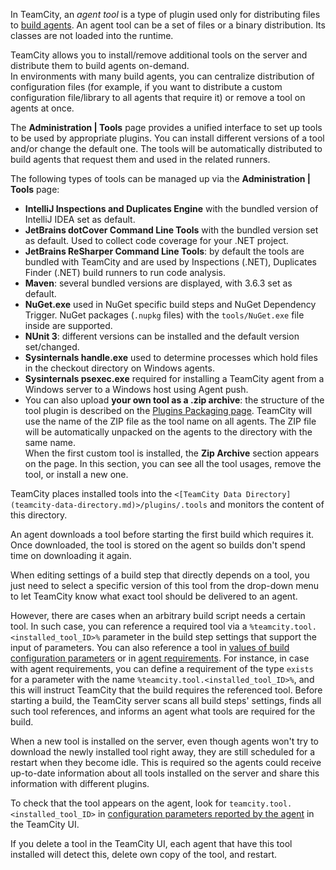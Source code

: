 [//]: # (title: Installing Agent Tools)
[//]: # (auxiliary-id: Installing Agent Tools)

In TeamCity, an _agent tool_ is a type of plugin used only for distributing files to [build agents](build-agent.md). An agent tool can be a set of files or a binary distribution. Its classes are not loaded into the runtime.

TeamCity allows you to install/remove additional tools on the server and distribute them to build agents on-demand.   
In environments with many build agents, you can centralize distribution of configuration files (for example, if you want to distribute a custom configuration file/library to all agents that require it) or remove a tool on agents at once.

The __Administration | Tools__ page provides a unified interface to set up tools to be used by appropriate plugins. You can install different versions of a tool and/or change the default one. The tools will be automatically distributed to build agents that request them and used in the related runners.

The following types of tools can be managed up via the __Administration | Tools__ page:
* __IntelliJ Inspections and Duplicates Engine__ with the bundled version of IntelliJ IDEA set as default.
* __JetBrains dotCover Command Line Tools__ with the bundled version set as default. Used to collect code coverage for your .NET project.
* __JetBrains ReSharper Command Line Tools__: by default the tools are bundled with TeamCity and are used by Inspections (.NET), Duplicates Finder (.NET) build runners to run code analysis.
* __Maven__: several bundled versions are displayed, with 3.6.3 set as default.
* __NuGet.exe__ used in NuGet specific build steps and NuGet Dependency Trigger. NuGet packages (`.nupkg` files) with the `tools/NuGet.exe` file inside are supported.
* __NUnit 3__: different versions can be installed and the default version set/changed.
* __Sysinternals handle.exe__ used to determine processes which hold files in the checkout directory on Windows agents.
* __Sysinternals psexec.exe__ required for installing a TeamCity agent from a Windows server to a Windows host using Agent push.
* You can also upload __your own tool as a .zip archive__: the structure of the tool plugin is described on the [Plugins Packaging page](https://plugins.jetbrains.com/docs/teamcity/plugins-packaging.html#Tools). TeamCity will use the name of the ZIP file as the tool name on all agents. The ZIP file will be automatically unpacked on the agents to the directory with the same name.   
When the first custom tool is installed, the __Zip Archive__ section appears on the page. In this section, you can see all the tool usages, remove the tool, or install a new one.

TeamCity places installed tools into the `<[TeamCity Data Directory](teamcity-data-directory.md)>/plugins/.tools` and monitors the content of this directory.

An agent downloads a tool before starting the first build which requires it. Once downloaded, the tool is stored on the agent so builds don't spend time on downloading it again.

When editing settings of a build step that directly depends on a tool, you just need to select a specific version of this tool from the drop-down menu to let TeamCity know what exact tool should be delivered to an agent.   

However, there are cases when an arbitrary build script needs a certain tool. In such case, you can reference a required tool via a `%teamcity.tool.<installed_tool_ID>%` parameter in the build step settings that support the input of parameters. You can also reference a tool in [values of build configuration parameters](configuring-build-parameters.md) or in [agent requirements](agent-requirements.md). For instance, in case with agent requirements, you can define a requirement of the type `exists` for a parameter with the name `%teamcity.tool.<installed_tool_ID>%`, and this will instruct TeamCity that the build requires the referenced tool. Before starting a build, the TeamCity server scans all build steps' settings, finds all such tool references, and informs an agent what tools are required for the build.

<note>
   
When a new tool is installed on the server, even though agents won't try to download the newly installed tool right away, they are still scheduled for a restart when they become idle. This is required so the agents could receive up-to-date information about all tools installed on the server and share this information with different plugins.

</note>

To check that the tool appears on the agent, look for `teamcity.tool.<installed_tool_ID>` in [configuration parameters reported by the agent](predefined-build-parameters.md#Predefined+Agent+Build+Parameters) in the TeamCity UI.

If you delete a tool in the TeamCity UI, each agent that have this tool installed will detect this, delete own copy of the tool, and restart.
